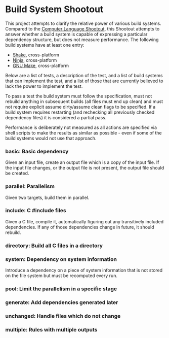 # Build System Shootout

This project attempts to clarify the relative power of various build systems. Compared to the [Computer Language Shootout](http://benchmarksgame.alioth.debian.org/), this Shootout attempts to answer whether a build system is capable of expressing a particular dependency structure, but does not measure performance. The following build systems have at least one entry:

* [Shake](https://github.com/ndmitchell/shake#readme), cross-platform
* [Ninja](http://martine.github.io/ninja/), cross-platform
* [GNU Make](http://www.gnu.org/software/make/), cross-platform

Below are a list of tests, a description of the test, and a list of build systems that can implement the test, and a list of those that are currently believed to lack the power to implement the test.

To pass a test the build system must follow the specification, must not rebuild anything in subsequent builds (all files must end up clean) and must not require explicit assume dirty/assume clean flags to be specified. If a build system requires restarting (and rechecking all previously checked dependency files) it is considered a partial pass.

Performance is deliberately not measured as all actions are specified via shell scripts to make the results as similar as possible - even if some of the build systems would not use that approach.

### basic: Basic dependency

Given an input file, create an output file which is a copy of the input file. If the input file changes, or the output file is not present, the output file should be created.

### parallel: Parallelism

Given two targets, build them in parallel.

### include: C #include files

Given a C file, compile it, automatically figuring out any transitively included dependencies. If any of those dependencies change in future, it should rebuild.

### directory: Build all C files in a directory



### system: Dependency on system information

Introduce a dependency on a piece of system information that is not stored on the file system but must be recomputed every run.

### pool: Limit the parallelism in a specific stage

### generate: Add dependencies generated later

### unchanged: Handle files which do not change

### multiple: Rules with multiple outputs 
